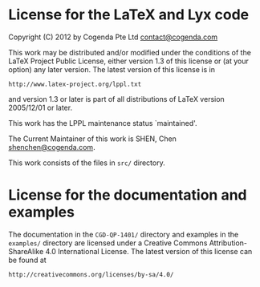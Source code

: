 # License for the LaTeX and Lyx code

Copyright (C) 2012 by Cogenda Pte Ltd <contact@cogenda.com>

This work may be distributed and/or modified under the
conditions of the LaTeX Project Public License, either version 1.3
of this license or (at your option) any later version.
The latest version of this license is in

    http://www.latex-project.org/lppl.txt

and version 1.3 or later is part of all distributions of LaTeX
version 2005/12/01 or later.

This work has the LPPL maintenance status `maintained'.

The Current Maintainer of this work is SHEN, Chen <shenchen@cogenda.com>.

This work consists of the files in `src/` directory.


# License for the documentation and examples

The documentation in the `CGD-QP-1401/` directory and examples in
the `examples/` directory are licensed under a Creative Commons
Attribution-ShareAlike 4.0 International License. The latest
version of this license can be found at

    http://creativecommons.org/licenses/by-sa/4.0/

